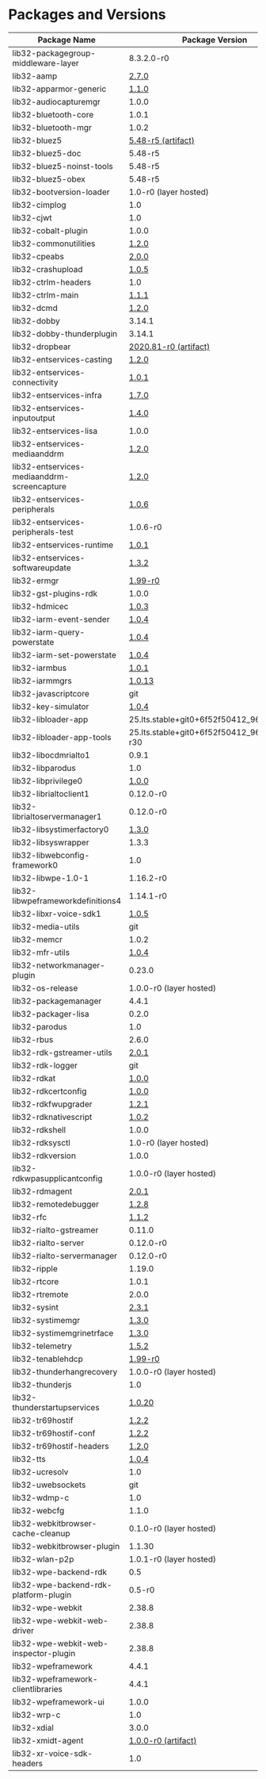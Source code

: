 # Packages and Versions

| Package Name | Package Version |
|--------------|-----------------|
| lib32-packagegroup-middleware-layer | 8.3.2.0-r0 |
| lib32-aamp | [2.7.0](https://github.com/rdkcentral/aamp/releases/tag/2.7.0) |
| lib32-apparmor-generic | [1.1.0](https://github.com/rdkcentral/rdk-apparmor-profiles/releases/tag/1.1.0) |
| lib32-audiocapturemgr | 1.0.0 |
| lib32-bluetooth-core | 1.0.1 |
| lib32-bluetooth-mgr | 1.0.2 |
| lib32-bluez5 | [5.48-r5 (artifact)](https://cdn.kernel.org/pub/linux/bluetooth/bluez-5.48.tar.xz) |
| lib32-bluez5-doc | 5.48-r5 |
| lib32-bluez5-noinst-tools | 5.48-r5 |
| lib32-bluez5-obex | 5.48-r5 |
| lib32-bootversion-loader | 1.0-r0 (layer hosted) |
| lib32-cimplog | 1.0 |
| lib32-cjwt | 1.0 |
| lib32-cobalt-plugin | 1.0.0 |
| lib32-commonutilities | [1.2.0](https://github.com/rdkcentral/common_utilities/releases/tag/1.2.0) |
| lib32-cpeabs | [2.0.0](https://github.com/xmidt-org/cpeabs/releases/tag/2.0.0) |
| lib32-crashupload | [1.0.5](https://github.com/rdkcentral/crashupload/releases/tag/1.0.5) |
| lib32-ctrlm-headers | 1.0 |
| lib32-ctrlm-main | [1.1.1](https://github.com/rdkcentral/control/releases/tag/1.1.1) |
| lib32-dcmd | [1.2.0](https://github.com/rdkcentral/dcm-agent/releases/tag/1.2.0) |
| lib32-dobby | 3.14.1 |
| lib32-dobby-thunderplugin | 3.14.1 |
| lib32-dropbear | [2020.81-r0 (artifact)](http://matt.ucc.asn.au/dropbear/releases/dropbear-2020.81.tar.bz2) |
| lib32-entservices-casting | [1.2.0](https://github.com/rdkcentral/entservices-casting/releases/tag/1.2.0) |
| lib32-entservices-connectivity | [1.0.1](https://github.com/rdkcentral/entservices-connectivity/releases/tag/1.0.1) |
| lib32-entservices-infra | [1.7.0](https://github.com/rdkcentral/entservices-infra/releases/tag/1.7.0) |
| lib32-entservices-inputoutput | [1.4.0](https://github.com/rdkcentral/entservices-inputoutput/releases/tag/1.4.0) |
| lib32-entservices-lisa | 1.0.0 |
| lib32-entservices-mediaanddrm | [1.2.0](https://github.com/rdkcentral/entservices-mediaanddrm/releases/tag/1.2.0) |
| lib32-entservices-mediaanddrm-screencapture | [1.2.0](https://github.com/rdkcentral/entservices-mediaanddrm/releases/tag/1.2.0) |
| lib32-entservices-peripherals | [1.0.6](https://github.com/rdkcentral/entservices-peripherals/releases/tag/1.0.6) |
| lib32-entservices-peripherals-test | 1.0.6-r0 |
| lib32-entservices-runtime | [1.0.1](https://github.com/rdkcentral/entservices-runtime/releases/tag/1.0.1) |
| lib32-entservices-softwareupdate | [1.3.2](https://github.com/rdkcentral/entservices-softwareupdate/releases/tag/1.3.2) |
| lib32-ermgr | [1.99-r0](https://code.rdkcentral.com/r/plugins/gitiles/rdk/components/generic/ermgr/+/1.99-r0) |
| lib32-gst-plugins-rdk | 1.0.0 |
| lib32-hdmicec | [1.0.3](https://github.com/rdkcentral/hdmicec/releases/tag/1.0.3) |
| lib32-iarm-event-sender | [1.0.4](https://github.com/rdkcentral/sys_mon_tools/releases/tag/1.0.4) |
| lib32-iarm-query-powerstate | [1.0.4](https://github.com/rdkcentral/sys_mon_tools/releases/tag/1.0.4) |
| lib32-iarm-set-powerstate | [1.0.4](https://github.com/rdkcentral/sys_mon_tools/releases/tag/1.0.4) |
| lib32-iarmbus | [1.0.1](https://github.com/rdkcentral/iarmbus/releases/tag/1.0.1) |
| lib32-iarmmgrs | [1.0.13](https://github.com/rdkcentral/iarmmgrs/releases/tag/1.0.13) |
| lib32-javascriptcore | git |
| lib32-key-simulator | [1.0.4](https://github.com/rdkcentral/sys_mon_tools/releases/tag/1.0.4) |
| lib32-libloader-app | 25.lts.stable+git0+6f52f50412_967f1da1fe |
| lib32-libloader-app-tools | 25.lts.stable+git0+6f52f50412_967f1da1fe-r30 |
| lib32-libocdmrialto1 | 0.9.1 |
| lib32-libparodus | 1.0 |
| lib32-libprivilege0 | [1.0.0](https://github.com/rdkcentral/rdk-libunpriv/releases/tag/1.0.0) |
| lib32-librialtoclient1 | 0.12.0-r0 |
| lib32-librialtoservermanager1 | 0.12.0-r0 |
| lib32-libsystimerfactory0 | [1.3.0](https://github.com/rdkcentral/systemtimemgr/releases/tag/1.3.0) |
| lib32-libsyswrapper | 1.3.3 |
| lib32-libwebconfig-framework0 | 1.0 |
| lib32-libwpe-1.0-1 | 1.16.2-r0 |
| lib32-libwpeframeworkdefinitions4 | 1.14.1-r0 |
| lib32-libxr-voice-sdk1 | [1.0.5](https://github.com/rdkcentral/xr-voice-sdk/releases/tag/1.0.5) |
| lib32-media-utils | git |
| lib32-memcr | 1.0.2 |
| lib32-mfr-utils | [1.0.4](https://github.com/rdkcentral/sys_mon_tools/releases/tag/1.0.4) |
| lib32-networkmanager-plugin | 0.23.0 |
| lib32-os-release | 1.0.0-r0 (layer hosted) |
| lib32-packagemanager | 4.4.1 |
| lib32-packager-lisa | 0.2.0 |
| lib32-parodus | 1.0 |
| lib32-rbus | 2.6.0 |
| lib32-rdk-gstreamer-utils | [2.0.1](https://github.com/rdkcentral/gstreamer-netflix-platform/releases/tag/2.0.1) |
| lib32-rdk-logger | git |
| lib32-rdkat | [1.0.0](https://github.com/rdkcentral/rdkat/releases/tag/1.0.0) |
| lib32-rdkcertconfig | [1.0.0](https://github.com/rdkcentral/rdk-cert-config/releases/tag/1.0.0) |
| lib32-rdkfwupgrader | [1.2.1](https://github.com/rdkcentral/rdkfwupdater/releases/tag/1.2.1) |
| lib32-rdknativescript | [1.0.2](https://github.com/rdkcentral/rdkNativeScript/releases/tag/1.0.2) |
| lib32-rdkshell | 1.0.0 |
| lib32-rdksysctl | 1.0-r0 (layer hosted) |
| lib32-rdkversion | 1.0.0 |
| lib32-rdkwpasupplicantconfig | 1.0.0-r0 (layer hosted) |
| lib32-rdmagent | [2.0.1](https://github.com/rdkcentral/rdm-agent/releases/tag/2.0.1) |
| lib32-remotedebugger | [1.2.8](https://github.com/rdkcentral/remote_debugger/releases/tag/1.2.8) |
| lib32-rfc | [1.1.2](https://github.com/rdkcentral/rfc/releases/tag/1.1.2) |
| lib32-rialto-gstreamer | 0.11.0 |
| lib32-rialto-server | 0.12.0-r0 |
| lib32-rialto-servermanager | 0.12.0-r0 |
| lib32-ripple | 1.19.0 |
| lib32-rtcore | 1.0.1 |
| lib32-rtremote | 2.0.0 |
| lib32-sysint | [2.3.1](https://github.com/rdkcentral/sysint/releases/tag/2.3.1) |
| lib32-systimemgr | [1.3.0](https://github.com/rdkcentral/systemtimemgr/releases/tag/1.3.0) |
| lib32-systimemgrinetrface | [1.3.0](https://github.com/rdkcentral/systemtimemgr/releases/tag/1.3.0) |
| lib32-telemetry | [1.5.2](https://github.com/rdkcentral/telemetry/releases/tag/1.5.2) |
| lib32-tenablehdcp | [1.99-r0](https://code.rdkcentral.com/r/plugins/gitiles/rdk/components/generic/rmf_tools/tenableHDCP/+/1.99-r0) |
| lib32-thunderhangrecovery | 1.0.0-r0 (layer hosted) |
| lib32-thunderjs | 1.0 |
| lib32-thunderstartupservices | [1.0.20](https://github.com/rdkcentral/thunder-startup-services/releases/tag/1.0.20) |
| lib32-tr69hostif | [1.2.2](https://github.com/rdkcentral/tr69hostif/releases/tag/1.2.2) |
| lib32-tr69hostif-conf | [1.2.2](https://github.com/rdkcentral/tr69hostif/releases/tag/1.2.2) |
| lib32-tr69hostif-headers | [1.2.0](https://github.com/rdkcentral/tr69hostif/releases/tag/1.2.0) |
| lib32-tts | [1.0.4](https://github.com/rdkcentral/ttsengine/releases/tag/1.0.4) |
| lib32-ucresolv | 1.0 |
| lib32-uwebsockets | git |
| lib32-wdmp-c | 1.0 |
| lib32-webcfg | 1.1.0 |
| lib32-webkitbrowser-cache-cleanup | 0.1.0-r0 (layer hosted) |
| lib32-webkitbrowser-plugin | 1.1.30 |
| lib32-wlan-p2p | 1.0.1-r0 (layer hosted) |
| lib32-wpe-backend-rdk | 0.5 |
| lib32-wpe-backend-rdk-platform-plugin | 0.5-r0 |
| lib32-wpe-webkit | 2.38.8 |
| lib32-wpe-webkit-web-driver | 2.38.8 |
| lib32-wpe-webkit-web-inspector-plugin | 2.38.8 |
| lib32-wpeframework | 4.4.1 |
| lib32-wpeframework-clientlibraries | 4.4.1 |
| lib32-wpeframework-ui | 1.0.0 |
| lib32-wrp-c | 1.0 |
| lib32-xdial | 3.0.0 |
| lib32-xmidt-agent | [1.0.0-r0 (artifact)](https://github.com/xmidt-org/xmidt-agent/releases/download/v0.5.15/xmidt-agent_0.5.15_rdk_armv7.ipk) |
| lib32-xr-voice-sdk-headers | 1.0 |
